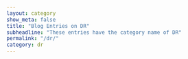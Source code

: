 ```yaml
---
layout: category
show_meta: false
title: "Blog Entries on DR"
subheadline: "These entries have the category name of DR"
permalink: "/dr/"
category: dr
---
```

